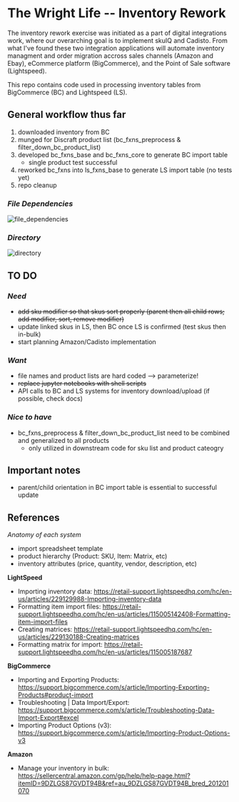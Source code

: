 # The Wright Life -- Inventory Rework

The inventory rework exercise was initiated as a part of digital integrations work, where our overarching goal is to implement skuIQ and Cadisto. From what I've found these two integration applications will automate inventory managment and order migration accross sales channels (Amazon and Ebay), eCommerce platform (BigCommerce), and the Point of Sale software (Lightspeed).

This repo contains code used in processing inventory tables from BigCommerce (BC) and Lightspeed (LS).

## General workflow thus far

1. downloaded inventory from BC
2. munged for Discraft product list (bc_fxns_preprocess & filter_down_bc_product_list)
3. developed bc_fxns_base and bc_fxns_core to generate BC import table
	- single product test successful
4. reworked bc_fxns into ls_fxns_base to generate LS import table (no tests yet)
5. repo cleanup

### _File Dependencies_
![file_dependencies](https://github.com/william-cass-wright/twl_inventory_rework/blob/master/images/file_dependencies.png)

### _Directory_
![directory](https://github.com/william-cass-wright/twl_inventory_rework/blob/master/images/directory.png)

## TO DO
### _Need_

- ~~add sku modifier so that skus sort properly (parent then all child rows; add modifier, sort, remove modifier)~~
- update linked skus in LS, then BC once LS is confirmed (test skus then in-bulk)
- start planning Amazon/Cadisto implementation

### _Want_

- file names and product lists are hard coded --> parameterize!
- ~~replace jupyter notebooks with shell scripts~~
- API calls to BC and LS systems for inventory download/upload (if possible, check docs)

### _Nice to have_

- bc_fxns_preprocess & filter_down_bc_product_list need to be combined and generalized to all products
	- only utilized in downstream code for sku list and product cateogry

## Important notes

- parent/child orientation in BC import table is essential to successful update

## References

_Anatomy of each system_

- import spreadsheet template
- product hierarchy (Product: SKU, Item: Matrix, etc)
- inventory attributes (price, quantity, vendor, description, etc)

__LightSpeed__

- Importing inventory data: https://retail-support.lightspeedhq.com/hc/en-us/articles/229129988-Importing-inventory-data
- Formatting item import files: https://retail-support.lightspeedhq.com/hc/en-us/articles/115005142408-Formatting-item-import-files
- Creating matrices: https://retail-support.lightspeedhq.com/hc/en-us/articles/229130188-Creating-matrices
- Formatting matrix for import: https://retail-support.lightspeedhq.com/hc/en-us/articles/115005187687

__BigCommerce__

- Importing and Exporting Products: https://support.bigcommerce.com/s/article/Importing-Exporting-Products#product-import
- Troubleshooting | Data Import/Export: https://support.bigcommerce.com/s/article/Troubleshooting-Data-Import-Export#excel
- Importing Product Options (v3): https://support.bigcommerce.com/s/article/Importing-Product-Options-v3

__Amazon__

- Manage your inventory in bulk: https://sellercentral.amazon.com/gp/help/help-page.html?itemID=9DZLGS87GVDT94B&ref=au_9DZLGS87GVDT94B_bred_201201070
